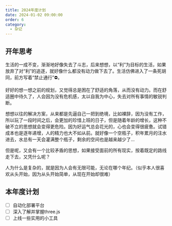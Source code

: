 ```yaml
---
title: 2024年度计划
date: 2024-01-02 09:00:00
order: 6
category: 
  - 杂记
---
```



## 开年思考

生活的一成不变，渐渐地好像失去了斗志，后来想想，以“利”为目标的生活，如果放弃了对“利”的追逐，就好像什么都没有动力做下去了。生活仿佛进入了一条死胡同，前方写着“禁止通行”⛔。

好好的想一想之前的规划，又觉得总是困在了舒适的角落，从而没有动力。而在舒适圈中待久了，人会因为没有危机感，太以自我为中心，失去对所有事情的敏锐判断。

想想以往的解决方案，从来都是先逼自己一把到绝境，比如裸辞，因为没有工作，所以玩了一段时间之后，会更加的珍惜上班的日子，但是随着年龄的增长，这种不破不立的思想就会变得更危险。因为好运气总会花光的，心也会变得很疲惫。试错成本也是逐年递增，人的精力也大不如从前。就好像一个空瓶子，积年累月的注水进去，水总有一天会灌满整个瓶子，剩余的空间也是越来越少了...

但是呢，又会有一个比较矛盾的思想，如果接受面前的所有现实，按着既定的路线走下去，又凭什么呢？

人为什么是复杂的，就是因为人会有无限可能，无论在哪个年纪。（似乎本人很喜欢从头开始，因为从头开始简单，从现在开始却很难）

## 本年度计划

- [ ] 自动化部署平台
- [ ] 深入了解并掌握three.js
- [ ] 上线一些实用的小工具
